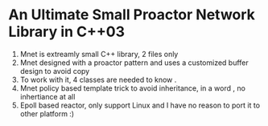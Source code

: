 An Ultimate Small Proactor Network Library in C++03
==================================================
1. Mnet is extreamly small C++ library, 2 files only
2. Mnet designed with a proactor pattern and uses a customized buffer design to avoid copy
3. To work with it, 4 classes are needed to know .
4. Mnet policy based template trick to avoid inheritance, in a word , no inhertiance at all
5. Epoll based reactor, only support Linux and I have no reason to port it to other platform :)
